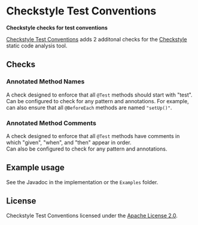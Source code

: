 # Checkstyle Test Conventions

**Checkstyle checks for test conventions**

[Checkstyle Test Conventions](https://github.com/AdoraMel/checkstyle-test-conventions/) adds 2 additonal checks for the
[Checkstyle](https://github.com/checkstyle/checkstyle) static code analysis tool.

## Checks

### Annotated Method Names

A check designed to enforce that all `@Test` methods should start with "test".  
Can be configured to check for any pattern and annotations. For example, can also ensure that all `@BeforeEach` methods are named `"setUp()"`.

### Annotated Method Comments

A check designed to enforce that all `@Test` methods have comments in which "given", "when", and "then" appear in order.  
Can also be configured to check for any pattern and annotations.

## Example usage

See the Javadoc in the implementation or the `Examples` folder.

## License

Checkstyle Test Conventions licensed under the [Apache License 2.0](http://www.apache.org/licenses/LICENSE-2.0).
